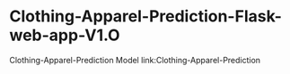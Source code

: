 # Clothing-Apparel-Prediction-Flask-web-app-V1.O<br>

Clothing-Apparel-Prediction Model link:Clothing-Apparel-Prediction
